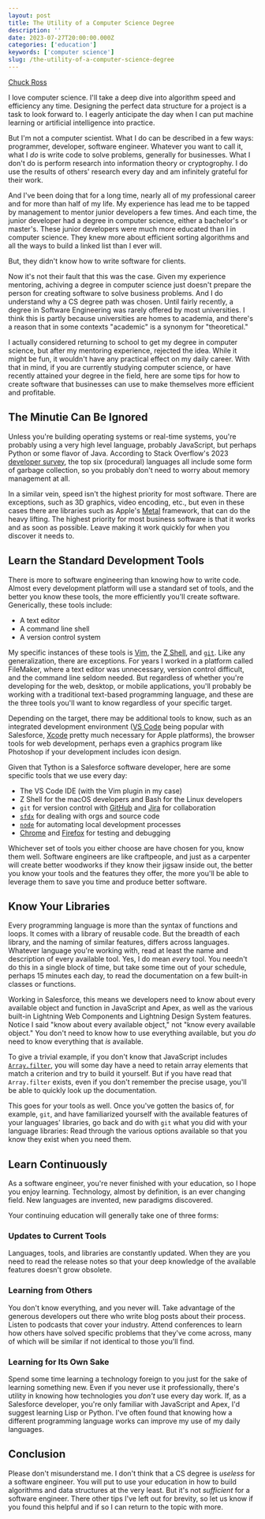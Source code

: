 ```yaml
---
layout: post
title: The Utility of a Computer Science Degree
description: ''
date: 2023-07-27T20:00:00.000Z
categories: ['education']
keywords: ['computer science']
slug: /the-utility-of-a-computer-science-degree
---
```


[Chuck Ross](https://www.tython.co/)

I love computer science. I'll take a deep dive into algorithm speed and efficiency any time.
Designing the perfect data structure for a project is a task to look forward to. I eagerly
anticipate the day when I can put machine learning or artificial intelligence into practice.

But I'm not a computer scientist. What I do can be described in a few ways: programmer,
developer, software engineer. Whatever you want to call it, what I _do_ is write code to solve
problems, generally for businesses. What I don't do is perform research into information
theory or cryptogrophy. I do use the results of others' research every day and am infinitely
grateful for their work.

And I've been doing that for a long time, nearly all of my professional career and for more
than half of my life. My experience has lead me to be tapped by management to mentor junior
developers a few times. And each time, the junior developer had a degree in computer
science, either a bachelor's or master's. These junior developers were much more educated than
I in computer science. They knew more about efficient sorting algorithms and all
the ways to build a linked list than I ever will.

But, they didn't know how to write software for clients.

Now it's not their fault that this was the case. Given my experience mentoring, achiving a
degree in computer science just doesn't prepare the person for creating software to solve
business problems. And I do understand why a CS degree path was chosen. Until fairly recently,
a degree in Software Engineering was rarely offered by most universities. I think this is
partly because universities are homes to academia, and there's a reason that in some contexts
"academic" is a synonym for "theoretical."

I actually considered returning to school to get my degree in computer science, but after my
mentoring experience, rejected the idea. While it might be fun, it wouldn't have any practical
effect on my daily career. With that in mind, if you are currently studying computer science,
or have recently attained your degree in the field, here are some tips for how to create
software that businesses can use to make themselves more efficient and profitable.

## The Minutie Can Be Ignored

Unless you're building operating systems or real-time systems, you're probably using a very
high level language, probably JavaScript, but perhaps Python or some flavor of Java. According
to Stack Overflow's 2023
[developer survey](https://survey.stackoverflow.co/2023/#programming-scripting-and-markup-languages),
the top six (procedural) languages all include some form of garbage collection, so you probably
don't need to worry about memory management at all.

In a similar vein, speed isn't the highest priority for most software. There are exceptions,
such as 3D graphics, video encoding, etc., but even in these cases there are libraries such as
Apple's [Metal](https://developer.apple.com/metal/) framework, that can do the heavy lifting.
The highest priority for most business software is that it works and as soon as possible.
Leave making it work quickly for when you discover it needs to.

## Learn the Standard Development Tools

There is more to software engineering than knowing how to write code. Almost every development
platform will use a standard set of tools, and the better you know these tools, the more
efficiently you'll create software. Generically, these tools include:

- A text editor
- A command line shell
- A version control system

My specific instances of these tools is [Vim](https://www.vim.org), the [Z
Shell](https://www.zsh.org), and [`git`](https://git-scm.com). Like any generalization, there
are exceptions. For years I worked in a platform called FileMaker, where a text editor was
unnecessary, version control difficult, and the command line seldom needed. But regardless of
whether you're developing for the web, desktop, or mobile applications, you'll probably be
working with a traditional text-based programming language, and these are the three tools
you'll want to know regardless of your specific target.

Depending on the target, there may be additional tools to know, such as an integrated
development environment ([VS Code](https://code.visualstudio.com) being popular with
Salesforce, [Xcode](https://developer.apple.com/xcode/) pretty much necessary for Apple
platforms), the browser tools for web development, perhaps even a graphics program like
Photoshop if your development includes icon design.

Given that Tython is a Salesforce software developer, here are some specific tools that we use
every day:

- The VS Code IDE (with the Vim plugin in my case)
- Z Shell for the macOS developers and Bash for the Linux developers
- `git` for version control with [GitHub](https://github.com) and
  [Jira](https://www.atlassian.com/software/jira) for collaboration
- [`sfdx`](https://www.salesforce.com/products/platform/products/salesforce-dx/) for dealing
  with orgs and source code
- [`node`](https://nodejs.org/en) for automating local development processes
- [Chrome](https://www.google.com/chrome/) and
  [Firefox](https://www.mozilla.org/en-US/firefox/) for testing and debugging

Whichever set of tools you either choose are have chosen for you, know them well. Software
engineers are like craftpeople, and just as a carpenter will create better woodworks if they
know their jigsaw inside out, the better you know your tools and the features they offer,
the more you'll be able to leverage them to save you time and produce better software.

## Know Your Libraries

Every programming language is more than the syntax of functions and loops. It comes with a
library of reusable code. But the breadth of each library, and the naming of similar features,
differs across languages. Whatever language you're working with, read at least the name and
description of every available tool. Yes, I do mean _every_ tool. You needn't do this in a
single block of time, but take some time out of your schedule, perhaps 15 minutes each day, to
read the documentation on a few built-in classes or functions.

Working in Salesforce, this means we developers need to know about every available object and
function in JavaScript and Apex, as well as the various built-in Lightning Web Components and
Lightning Design System features. Notice I said "know about every available object," not "know
every available object." You don't need to know how to use everything available, but you _do_
need to know everything that _is_ available.

To give a trivial example, if you don't know that JavaScript includes
[`Array.filter`](https://developer.mozilla.org/en-US/docs/Web/JavaScript/Reference/Global_Objects/Array/filter),
you will some day have a need to retain array elements that match a criterion and try to build
it yourself. But if you have read that `Array.filter` exists, even if you don't remember the
precise usage, you'll be able to quickly look up the documentation.

This goes for your tools as well. Once you've gotten the basics of, for example, `git`, and
have familiarized yourself with the available features of your languages' libraries, go back
and do with `git` what you did with your language libraries: Read through the various options
available so that you know they exist when you need them.

## Learn Continuously

As a software engineer, you're never finished with your education, so I hope you enjoy
learning. Technology, almost by definition, is an ever changing field. New languages are
invented, new paradigms discovered.

Your continuing education will generally take one of three forms:

### Updates to Current Tools

Languages, tools, and libraries are constantly updated. When they are you need to read the
release notes so that your deep knowledge of the available features doesn't grow obsolete.

### Learning from Others

You don't know everything, and you never will. Take advantage of the generous developers out
there who write blog posts about their process. Listen to podcasts that cover your industry.
Attend conferences to learn how others have solved specific problems that they've come across,
many of which will be similar if not identical to those you'll find.

### Learning for Its Own Sake

Spend some time learning a technology foreign to you just for the sake of learning something
new. Even if you never use it professionally, there's utility in knowing how technologies you
_don't_ use every day work. If, as a Salesforce developer, you're only familiar with JavaScript
and Apex, I'd suggest learning Lisp or Python. I've often found that knowing how a different
programming language works can improve my use of my daily languages.

## Conclusion

Please don't misunderstand me. I don't think that a CS degree is _useless_ for a software
engineer. You will put to use your education in how to build algorithms and data structures at
the very least. But it's not _sufficient_ for a software engineer. There other tips I've left
out for brevity, so let us know if you found this helpful and if so I can return to the topic
with more.
